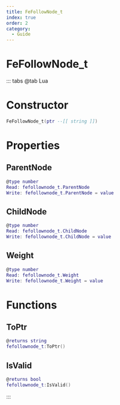 ```yaml
---
title: FeFollowNode_t
index: true
order: 2
category:
  - Guide
---
```


# FeFollowNode_t

::: tabs
@tab Lua
# Constructor
```lua
FeFollowNode_t(ptr --[[ string ]])
```
# Properties
## ParentNode 
```lua
@type number
Read: fefollownode_t.ParentNode
Write: fefollownode_t.ParentNode = value
```
## ChildNode 
```lua
@type number
Read: fefollownode_t.ChildNode
Write: fefollownode_t.ChildNode = value
```
## Weight 
```lua
@type number
Read: fefollownode_t.Weight
Write: fefollownode_t.Weight = value
```
# Functions
## ToPtr
```lua
@returns string
fefollownode_t:ToPtr()
```
## IsValid
```lua
@returns bool
fefollownode_t:IsValid()
```

:::